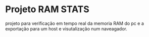 # Projeto RAM STATS

projeto para verificação em tempo real da memoria RAM do pc e a exportação para um host e visutalização num naveagador.
